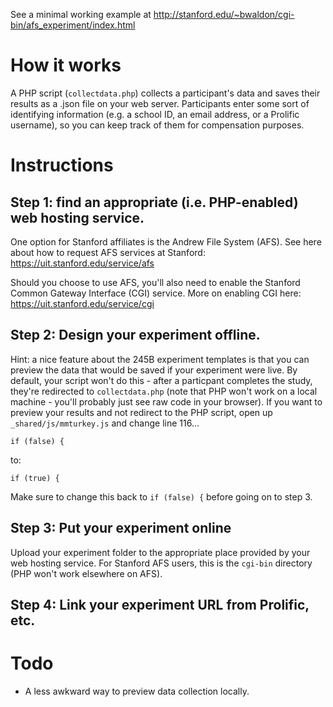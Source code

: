 See a minimal working example at http://stanford.edu/~bwaldon/cgi-bin/afs_experiment/index.html

# How it works

A PHP script (`collectdata.php`) collects a participant's data and saves their results as a .json file on your web server. Participants enter some sort of identifying information (e.g. a school ID, an email address, or a Prolific username), so you can keep track of them for compensation purposes. 

# Instructions

## Step 1: find an appropriate (i.e. PHP-enabled) web hosting service.

One option for Stanford affiliates is the Andrew File System (AFS). See here about how to request AFS services at Stanford: https://uit.stanford.edu/service/afs 

Should you choose to use AFS, you'll also need to enable the Stanford Common Gateway Interface (CGI) service. More on enabling CGI here: https://uit.stanford.edu/service/cgi

## Step 2: Design your experiment offline. 

Hint: a nice feature about the 245B experiment templates is that you can preview the data that would be saved if your experiment were live. By default, your script won't do this - after a particpant completes the study, they're redirected to `collectdata.php` (note that PHP won't work on a local machine - you'll probably just see raw code in your browser). If you want to preview your results and not redirect to the PHP script, open up `_shared/js/mmturkey.js` and change line 116...

`if (false) {`

to: 

`if (true) {`

Make sure to change this back to `if (false) {` before going on to step 3. 

## Step 3: Put your experiment online 

Upload your experiment folder to the appropriate place provided by your web hosting service. For Stanford AFS users, this is the `cgi-bin` directory (PHP won't work elsewhere on AFS). 

## Step 4: Link your experiment URL from Prolific, etc.

# Todo

- A less awkward way to preview data collection locally. 
